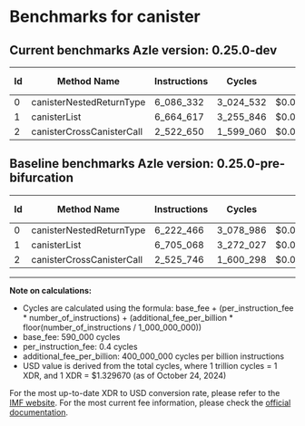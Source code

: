 # Benchmarks for canister

## Current benchmarks Azle version: 0.25.0-dev

| Id  | Method Name               | Instructions | Cycles    | USD           | USD/Million Calls | Change                              |
| --- | ------------------------- | ------------ | --------- | ------------- | ----------------- | ----------------------------------- |
| 0   | canisterNestedReturnType  | 6_086_332    | 3_024_532 | $0.0000040216 | $4.02             | <font color="green">-136_134</font> |
| 1   | canisterList              | 6_664_617    | 3_255_846 | $0.0000043292 | $4.32             | <font color="green">-40_451</font>  |
| 2   | canisterCrossCanisterCall | 2_522_650    | 1_599_060 | $0.0000021262 | $2.12             | <font color="green">-3_096</font>   |

## Baseline benchmarks Azle version: 0.25.0-pre-bifurcation

| Id  | Method Name               | Instructions | Cycles    | USD           | USD/Million Calls |
| --- | ------------------------- | ------------ | --------- | ------------- | ----------------- |
| 0   | canisterNestedReturnType  | 6_222_466    | 3_078_986 | $0.0000040940 | $4.09             |
| 1   | canisterList              | 6_705_068    | 3_272_027 | $0.0000043507 | $4.35             |
| 2   | canisterCrossCanisterCall | 2_525_746    | 1_600_298 | $0.0000021279 | $2.12             |

---

**Note on calculations:**

-   Cycles are calculated using the formula: base_fee + (per_instruction_fee \* number_of_instructions) + (additional_fee_per_billion \* floor(number_of_instructions / 1_000_000_000))
-   base_fee: 590_000 cycles
-   per_instruction_fee: 0.4 cycles
-   additional_fee_per_billion: 400_000_000 cycles per billion instructions
-   USD value is derived from the total cycles, where 1 trillion cycles = 1 XDR, and 1 XDR = $1.329670 (as of October 24, 2024)

For the most up-to-date XDR to USD conversion rate, please refer to the [IMF website](https://www.imf.org/external/np/fin/data/rms_sdrv.aspx).
For the most current fee information, please check the [official documentation](https://internetcomputer.org/docs/current/developer-docs/gas-cost#execution).
